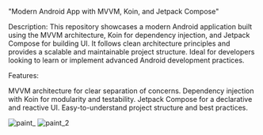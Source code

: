 "Modern Android App with MVVM, Koin, and Jetpack Compose"

Description:
This repository showcases a modern Android application built using the MVVM architecture, Koin for dependency injection, and Jetpack Compose for building UI. It follows clean architecture principles and provides a scalable and maintainable project structure. Ideal for developers looking to learn or implement advanced Android development practices.

Features:

MVVM architecture for clear separation of concerns.
Dependency injection with Koin for modularity and testability.
Jetpack Compose for a declarative and reactive UI.
Easy-to-understand project structure and best practices.

![paint_](https://github.com/user-attachments/assets/ed83447e-bce8-462d-aaa1-70d033d9e990)
![paint_2](https://github.com/user-attachments/assets/46244e60-2a84-4d2e-8c34-a1706a255eaa)
